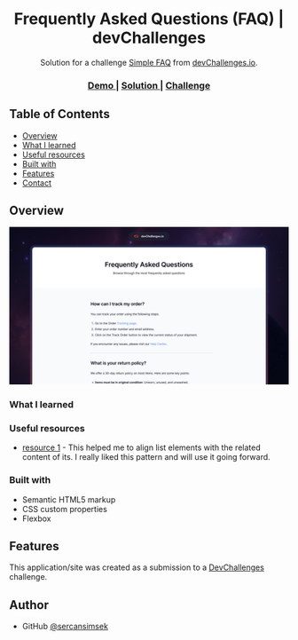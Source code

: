 <!-- Please update value in the {}  -->

<h1 align="center">Frequently Asked Questions (FAQ) | devChallenges</h1>

<div align="center">
   Solution for a challenge <a href="https://devchallenges.io/challenge/simple-faq-challenge" target="_blank">Simple FAQ</a> from <a href="http://devchallenges.io" target="_blank">devChallenges.io</a>.
</div>

<div align="center">
  <h3>
    <a href="https://sercansimsek.github.io/frequently-asked-questions/">
      Demo
    </a>
    <span> | </span>
    <a href="https://github.com/sercansimsek/frequently-asked-questions">
      Solution
    </a>
    <span> | </span>
    <a href="https://devchallenges.io/challenge/simple-faq-challenge">
      Challenge
    </a>
  </h3>
</div>

<!-- TABLE OF CONTENTS -->

## Table of Contents

- [Overview](#overview)
- [What I learned](#what-i-learned)
- [Useful resources](#useful-resources)
- [Built with](#built-with)
- [Features](#features)
- [Contact](#contact)


<!-- OVERVIEW -->

## Overview

![screenshot](assets/thumbnail.jpg)

<!--
Introduce your projects by taking a screenshot or a gif. Try to tell visitors a story about your project by answering:

- What have you learned/improved?
- Your wisdom? :)
-->

### What I learned

<!-- Use this section to recap over some of your major learnings while working through this project. Writing these out and providing code samples of areas you want to highlight is a great way to reinforce your own knowledge. -->

### Useful resources


- [resource 1](https://stackoverflow.com/questions/17391575/how-to-align-my-ordered-list-items-with-a-p-element) - This helped me to align list elements with the related content of its. I really liked this pattern and will use it going forward.


### Built with

<!-- This section should list any major frameworks that you built your project using. Here are a few examples.-->

- Semantic HTML5 markup
- CSS custom properties
- Flexbox


## Features

<!-- List the features of your application or follow the template. Don't share the figma file here :) -->

This application/site was created as a submission to a [DevChallenges](https://devchallenges.io/challenges-dashboard) challenge.


## Author
- GitHub [@sercansimsek](https://github.com/sercansimsek)
